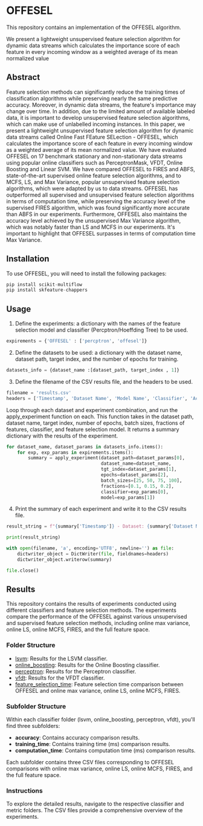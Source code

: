 # OFFESEL

This repository contains an implementation of the OFFESEL algorithm.

We present a lightweight unsupervised feature selection algorithm for dynamic data streams which calculates the importance score of each feature in every incoming window as a weighted average of its mean normalized value

## Abstract
Feature selection methods can significantly reduce the training times of classification algorithms while preserving nearly the same predictive accuracy. Moreover, in dynamic data streams, the feature's importance may change over time.
In addition, due to the limited amount of available labeled data, it is important to develop unsupervised feature selection algorithms, which can make use of unlabelled incoming instances.
In this paper, we present a lightweight unsupervised feature selection algorithm for dynamic data streams called Online Fast FEature SELection - OFFESEL, which calculates the importance score of each feature in every incoming window as a weighted average of its mean normalized value.
We have evaluated OFFESEL on 17 benchmark stationary and non-stationary data streams using popular online classifiers such as PerceptronMask, VFDT, Online Boosting and Linear SVM. We have compared OFFESEL to FIRES and ABFS, state-of-the-art supervised online feature selection algorithms, and to MCFS, LS, and Max Variance, popular unsupervised feature selection algorithms, which were adapted by us to data streams. OFFESEL has outperformed all supervised and unsupervised feature selection algorithms in terms of computation time, while preserving the accuracy level of the supervised FIRES algorithm, which was found significantly more accurate than ABFS in our experiments.
Furthermore, OFFESEL also maintains the accuracy level achieved by the unsupervised Max Variance algorithm, which was notably faster than LS and MCFS in our experiments. It's important to highlight that OFFESEL surpasses in terms of computation time Max Variance.


## Installation
To use OFFESEL, you will need to install the following packages:
```python
pip install scikit-multiflow
pip install skfeature-chappers
```

## Usage
1. Define the experiments: a dictionary with the names of the feature selection model and classifier (Percptron/Hoeffding Tree) to be used.
```python
expirements = {'OFFESEL' : ['percptron', 'offesel']}
```
2. Define the datasets to be used: a dictionary with the dataset name, dataset path, target index, and the number of epochs for training.
```python
datasets_info = {dataset_name :[dataset_path, target_index , 1]}
```
3. Define the filename of the CSV results file, and the headers to be used.
```python
filename = 'results.csv'
headers = ['Timestamp', 'Dataset Name', 'Model Name', 'Classifier', 'Accuracy','Computation Time', 'Feature Selection Time', 'Training Time']
```
Loop through each dataset and experiment combination, and run the apply_experiment function on each. 
This function takes in the dataset path, dataset name, target index, number of epochs, batch sizes, fractions of features, classifier, and feature selection model. 
It returns a summary dictionary with the results of the experiment.
```python
for dataset_name, dataset_params in datasets_info.items():
    for exp, exp_params in expirements.items():
        summary = apply_experiment(dataset_path=dataset_params[0], 
                                   dataset_name=dataset_name, 
                                   tgt_index=dataset_params[1], 
                                   epochs=dataset_params[2], 
                                   batch_sizes=[25, 50, 75, 100], 
                                   fractions=[0.1, 0.15, 0.2],
                                   classifier=exp_params[0], 
                                   model=exp_params[1])
```                                                                  
4. Print the summary of each experiment and write it to the CSV results file.
```python
result_string = f"{summary['Timestamp']} - Dataset: {summary['Dataset Name']}, Model: {summary['Model Name']}, Accuracy: {summary['Accuracy']}, Computation Time: {summary['Computation Time']}, Feature Selection Time: {summary['Feature Selection Time']}, Training Time: {summary['Training Time']}"

print(result_string)

with open(filename, 'a', encoding='UTF8', newline='') as file:
    dictwriter_object = DictWriter(file, fieldnames=headers)
    dictwriter_object.writerow(summary)

file.close()
```
## Results

This repository contains the results of experiments conducted using different classifiers and feature selection methods. The experiments compare the performance of the OFFESEL against various unsupervised and supervised feature selection methods, including online max variance, online LS, online MCFS, FIRES, and the full feature space.

### Folder Structure

- [lsvm](results/lsvm): Results for the LSVM classifier.
- [online_boosting](results/online_boosting): Results for the Online Boosting classifier.
- [perceptron](results/perceptron): Results for the Perceptron classifier.
- [vfdt](results/vfdt): Results for the VFDT classifier.
- [feature_selection_time](results/feature_selection_time.xlsx): Feature selection time comparison between OFFESEL and online max variance, online LS, online MCFS, FIRES.

### Subfolder Structure

Within each classifier folder (lsvm, online_boosting, perceptron, vfdt), you'll find three subfolders:

- **accuracy**: Contains accuracy comparison results.
- **training_time**: Contains training time (ms) comparison results.
- **computation_time**: Contains computation time (ms) comparison results.

Each subfolder contains three CSV files corresponding to OFFESEL comparisons with online max variance, online LS, online MCFS, FIRES, and the full feature space.


### Instructions

To explore the detailed results, navigate to the respective classifier and metric folders. The CSV files provide a comprehensive overview of the experiments.


